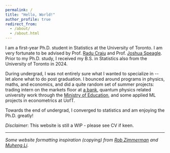 ```yaml
---
permalink: /
title: "Hello, World!"
author_profile: true
redirect_from: 
  - /about/
  - /about.html
---
```



I am a first-year Ph.D. student in Statistics at the University of Toronto. I am very fortunate to be advised by Prof. [Radu Craiu](https://raducraiu.com/) and Prof. [Joshua Speagle](https://joshspeagle.com/). Prior to my Ph.D. study, I received my B.S. in Statistics also from the University of Toronto in 2024.

During undergrad, I was not entirely sure what I wanted to specialize in -- let alone what to do post graduation. I bounced around programs in physics, maths, and economics, and did a quite random set of summer projects:  trading intern on the markets floor at [a bank](https://www.citi.com/), quantum physics related university work through the [Ministry of Education](https://www.mext.go.jp/en/), and some applied ML projects in econometrics at UofT. 

Towards the end of undergrad, I converged to statistics and am enjoying the Ph.D. greatly!

*Disclaimer*: This website is still a WIP - please see CV if keen.

---

<div class="footer-note">
  <em>
    Some website formatting inspiration (copying) from 
    <a href="https://rob-zimmerman.github.io/">Rob Zimmerman</a> and 
    <a href="https://potatojnny.github.io/">Muheng Li</a>.
  </em>
</div>



